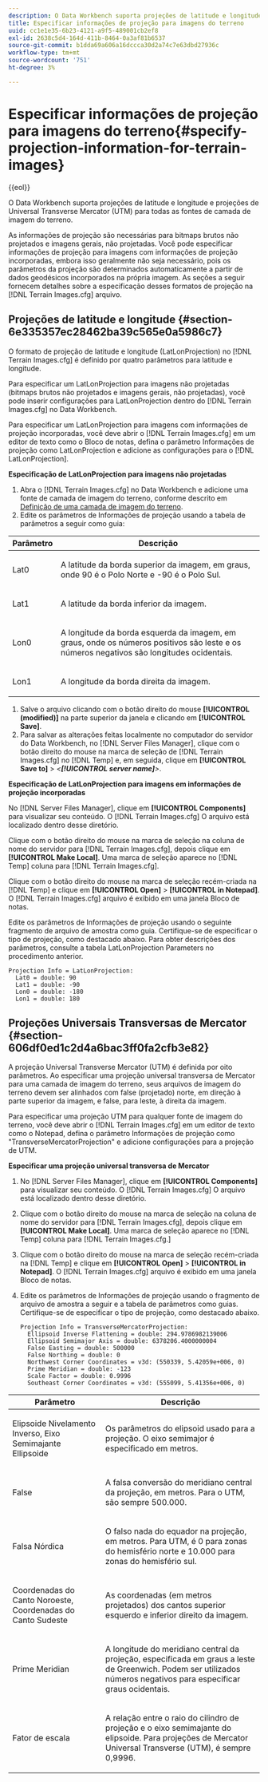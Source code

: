 ```yaml
---
description: O Data Workbench suporta projeções de latitude e longitude e projeções de Universal Transverse Mercator (UTM) para todas as fontes de camada de imagem do terreno.
title: Especificar informações de projeção para imagens do terreno
uuid: cc1e1e35-6b23-4121-a9f5-489001cb2ef8
exl-id: 2638c5d4-164d-411b-8464-0a3af81b6537
source-git-commit: b1dda69a606a16dccca30d2a74c7e63dbd27936c
workflow-type: tm+mt
source-wordcount: '751'
ht-degree: 3%

---
```


# Especificar informações de projeção para imagens do terreno{#specify-projection-information-for-terrain-images}

{{eol}}

O Data Workbench suporta projeções de latitude e longitude e projeções de Universal Transverse Mercator (UTM) para todas as fontes de camada de imagem do terreno.

As informações de projeção são necessárias para bitmaps brutos não projetados e imagens gerais, não projetadas. Você pode especificar informações de projeção para imagens com informações de projeção incorporadas, embora isso geralmente não seja necessário, pois os parâmetros da projeção são determinados automaticamente a partir de dados geodésicos incorporados na própria imagem. As seções a seguir fornecem detalhes sobre a especificação desses formatos de projeção na [!DNL Terrain Images.cfg] arquivo.

## Projeções de latitude e longitude {#section-6e335357ec28462ba39c565e0a5986c7}

O formato de projeção de latitude e longitude (LatLonProjection) no [!DNL Terrain Images.cfg] é definido por quatro parâmetros para latitude e longitude.

Para especificar um LatLonProjection para imagens não projetadas (bitmaps brutos não projetados e imagens gerais, não projetadas), você pode inserir configurações para LatLonProjection dentro do [!DNL Terrain Images.cfg] no Data Workbench.

Para especificar um LatLonProjection para imagens com informações de projeção incorporadas, você deve abrir o [!DNL Terrain Images.cfg] em um editor de texto como o Bloco de notas, defina o parâmetro Informações de projeção como LatLonProjection e adicione as configurações para o [!DNL LatLonProjection].

**Especificação de LatLonProjection para imagens não projetadas**

1. Abra o [!DNL Terrain Images.cfg] no Data Workbench e adicione uma fonte de camada de imagem do terreno, conforme descrito em [Definição de uma camada de imagem do terreno](../../../../home/c-get-started/c-im-layers/c-ter-img-layers/c-ter-img-layers.md#concept-f4b3a20969354ca38955e3fd5beb0f4f).
1. Edite os parâmetros de Informações de projeção usando a tabela de parâmetros a seguir como guia:

<table id="table_32F6EADB2DA34592ABD6FFAC9E00BB27"> 
 <thead> 
  <tr> 
   <th colname="col1" class="entry"> Parâmetro </th> 
   <th colname="col2" class="entry"> Descrição </th> 
  </tr>
 </thead>
 <tbody> 
  <tr> 
   <td colname="col1"> <p>Lat0 </p> </td> 
   <td colname="col2"> <p>A latitude da borda superior da imagem, em graus, onde 90 é o Polo Norte e -90 é o Polo Sul. </p> </td> 
  </tr> 
  <tr> 
   <td colname="col1"> <p>Lat1 </p> </td> 
   <td colname="col2"> <p>A latitude da borda inferior da imagem. </p> </td> 
  </tr> 
  <tr> 
   <td colname="col1"> <p>Lon0 </p> </td> 
   <td colname="col2"> <p>A longitude da borda esquerda da imagem, em graus, onde os números positivos são leste e os números negativos são longitudes ocidentais. </p> </td> 
  </tr> 
  <tr> 
   <td colname="col1"> <p>Lon1 </p> </td> 
   <td colname="col2"> <p>A longitude da borda direita da imagem. </p> </td> 
  </tr> 
 </tbody> 
</table>

1. Salve o arquivo clicando com o botão direito do mouse **[!UICONTROL (modified)]** na parte superior da janela e clicando em **[!UICONTROL Save]**.
1. Para salvar as alterações feitas localmente no computador do servidor do Data Workbench, no [!DNL Server Files Manager], clique com o botão direito do mouse na marca de seleção de [!DNL Terrain Images.cfg] no [!DNL Temp] e, em seguida, clique em **[!UICONTROL Save to]** > *&lt;**[!UICONTROL server name]**>*.

**Especificação de LatLonProjection para imagens em informações de projeção incorporadas**

No [!DNL Server Files Manager], clique em **[!UICONTROL Components]** para visualizar seu conteúdo. O [!DNL Terrain Images.cfg] O arquivo está localizado dentro desse diretório.

Clique com o botão direito do mouse na marca de seleção na coluna de nome do servidor para [!DNL Terrain Images.cfg], depois clique em **[!UICONTROL Make Local]**. Uma marca de seleção aparece no [!DNL Temp] coluna para [!DNL Terrain Images.cfg].

Clique com o botão direito do mouse na marca de seleção recém-criada na [!DNL Temp] e clique em **[!UICONTROL Open]** > **[!UICONTROL in Notepad]**. O [!DNL Terrain Images.cfg] arquivo é exibido em uma janela Bloco de notas.

Edite os parâmetros de Informações de projeção usando o seguinte fragmento de arquivo de amostra como guia. Certifique-se de especificar o tipo de projeção, como destacado abaixo. Para obter descrições dos parâmetros, consulte a tabela LatLonProjection Parameters no procedimento anterior.

```
Projection Info = LatLonProjection:
  Lat0 = double: 90
  Lat1 = double: -90
  Lon0 = double: -180
  Lon1 = double: 180
```

## Projeções Universais Transversas de Mercator {#section-606df0ed1c2d4a6bac3ff0fa2cfb3e82}

A projeção Universal Transverse Mercator (UTM) é definida por oito parâmetros. Ao especificar uma projeção universal transversa de Mercator para uma camada de imagem do terreno, seus arquivos de imagem do terreno devem ser alinhados com false (projetado) norte, em direção à parte superior da imagem, e false, para leste, à direita da imagem.

Para especificar uma projeção UTM para qualquer fonte de imagem do terreno, você deve abrir o [!DNL Terrain Images.cfg] em um editor de texto como o Notepad, defina o parâmetro Informações de projeção como &quot;TransverseMercatorProjection&quot; e adicione configurações para a projeção de UTM.

**Especificar uma projeção universal transversa de Mercator**

1. No [!DNL Server Files Manager], clique em **[!UICONTROL Components]** para visualizar seu conteúdo. O [!DNL Terrain Images.cfg] O arquivo está localizado dentro desse diretório.
1. Clique com o botão direito do mouse na marca de seleção na coluna de nome do servidor para [!DNL Terrain Images.cfg], depois clique em **[!UICONTROL Make Local]**. Uma marca de seleção aparece no [!DNL Temp] coluna para [!DNL Terrain Images.cfg.]
1. Clique com o botão direito do mouse na marca de seleção recém-criada na [!DNL Temp] e clique em **[!UICONTROL Open]** > **[!UICONTROL in Notepad]**. O [!DNL Terrain Images.cfg] arquivo é exibido em uma janela Bloco de notas.
1. Edite os parâmetros de Informações de projeção usando o fragmento de arquivo de amostra a seguir e a tabela de parâmetros como guias. Certifique-se de especificar o tipo de projeção, como destacado abaixo.

   ```
   Projection Info = TransverseMercatorProjection:
     Ellipsoid Inverse Flattening = double: 294.9786982139006
     Ellipsoid Semimajor Axis = double: 6378206.4000000004
     False Easting = double: 500000
     False Northing = double: 0
     Northwest Corner Coordinates = v3d: (550339, 5.42059e+006, 0)
     Prime Meridian = double: -123
     Scale Factor = double: 0.9996
     Southeast Corner Coordinates = v3d: (555099, 5.41356e+006, 0)
   ```

<table id="table_71AEEAE808B9436B9846987A54D5D1D2"> 
 <thead> 
  <tr> 
   <th colname="col1" class="entry"> Parâmetro </th> 
   <th colname="col2" class="entry"> Descrição </th> 
  </tr>
 </thead>
 <tbody> 
  <tr> 
   <td colname="col1"> <p>Elipsoide Nivelamento Inverso, Eixo Semimajante Ellipsoide </p> </td> 
   <td colname="col2"> <p>Os parâmetros do elipsoid usado para a projeção. O eixo semimajor é especificado em metros. </p> </td> 
  </tr> 
  <tr> 
   <td colname="col1"> <p>False </p> </td> 
   <td colname="col2"> <p>A falsa conversão do meridiano central da projeção, em metros. Para o UTM, são sempre 500.000. </p> </td> 
  </tr> 
  <tr> 
   <td colname="col1"> <p>Falsa Nórdica </p> </td> 
   <td colname="col2"> <p>O falso nada do equador na projeção, em metros. Para UTM, é 0 para zonas do hemisfério norte e 10.000 para zonas do hemisfério sul. </p> </td> 
  </tr> 
  <tr> 
   <td colname="col1"> <p>Coordenadas do Canto Noroeste, Coordenadas do Canto Sudeste </p> </td> 
   <td colname="col2"> <p>As coordenadas (em metros projetados) dos cantos superior esquerdo e inferior direito da imagem. </p> </td> 
  </tr> 
  <tr> 
   <td colname="col1"> <p>Prime Meridian </p> </td> 
   <td colname="col2"> <p>A longitude do meridiano central da projeção, especificada em graus a leste de Greenwich. Podem ser utilizados números negativos para especificar graus ocidentais. </p> </td> 
  </tr> 
  <tr> 
   <td colname="col1"> <p>Fator de escala </p> </td> 
   <td colname="col2"> <p>A relação entre o raio do cilindro de projeção e o eixo semimajante do elipsoide. Para projeções de Mercator Universal Transverse (UTM), é sempre 0,9996. </p> </td> 
  </tr> 
 </tbody> 
</table>
